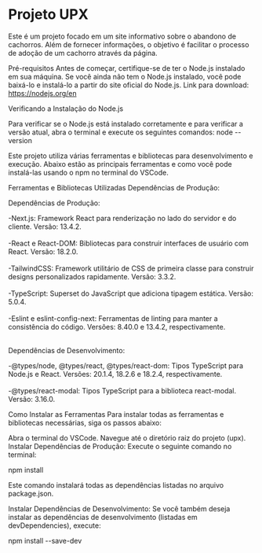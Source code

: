 # Projeto UPX

Este é um projeto focado em um site informativo sobre o abandono de cachorros. Além de fornecer informações, o objetivo é facilitar o processo de adoção de um cachorro através da página.

Pré-requisitos
Antes de começar, certifique-se de ter o Node.js instalado em sua máquina. Se você ainda não tem o Node.js instalado, você pode baixá-lo e instalá-lo a partir do site oficial do Node.js.
Link para download: https://nodejs.org/en

Verificando a Instalação do Node.js

Para verificar se o Node.js está instalado corretamente e para verificar a versão atual, abra o terminal e execute os seguintes comandos:
node --version


Este projeto utiliza várias ferramentas e bibliotecas para desenvolvimento e execução. Abaixo estão as principais ferramentas e como você pode instalá-las usando o npm no terminal do VSCode.

Ferramentas e Bibliotecas Utilizadas
Dependências de Produção:

Dependências de Produção:</br>

-Next.js: Framework React para renderização no lado do servidor e do cliente. Versão: 13.4.2. </br></br>
-React e React-DOM: Bibliotecas para construir interfaces de usuário com React. Versão: 18.2.0.</br></br>
-TailwindCSS: Framework utilitário de CSS de primeira classe para construir designs personalizados rapidamente. Versão: 3.3.2.</br></br>
-TypeScript: Superset do JavaScript que adiciona tipagem estática. Versão: 5.0.4.</br></br>
-Eslint e eslint-config-next: Ferramentas de linting para manter a consistência do código. Versões: 8.40.0 e 13.4.2, respectivamente.</br></br>


Dependências de Desenvolvimento:

-@types/node, @types/react, @types/react-dom: Tipos TypeScript para Node.js e React. Versões: 20.1.4, 18.2.6 e 18.2.4, respectivamente.</br></br>
-@types/react-modal: Tipos TypeScript para a biblioteca react-modal. Versão: 3.16.0.


Como Instalar as Ferramentas
Para instalar todas as ferramentas e bibliotecas necessárias, siga os passos abaixo:

Abra o terminal do VSCode.
Navegue até o diretório raiz do projeto (upx).
Instalar Dependências de Produção:
Execute o seguinte comando no terminal:

npm install


Este comando instalará todas as dependências listadas no arquivo package.json.

Instalar Dependências de Desenvolvimento:
Se você também deseja instalar as dependências de desenvolvimento (listadas em devDependencies), execute:

npm install --save-dev
